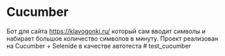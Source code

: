 # Cucumber
Бот для сайта https://klavogonki.ru/ который сам вводит символы и набирает большое количество символов в минуту. Проект реализован на Cucumber + Selenide в качестве автотеста
#   t e s t _ c u c u m b e r  
 